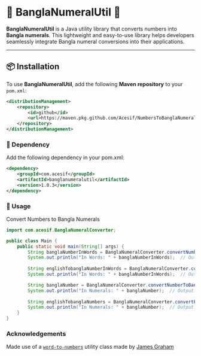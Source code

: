 # 📜 BanglaNumeralUtil 🔢

**BanglaNumeralUtil** is a Java utility library that converts numbers into **Bangla numerals**. This lightweight and easy-to-use library helps developers seamlessly integrate Bangla numeral conversions into their applications.

---

## 📦 Installation

To use **BanglaNumeralUtil**, add the following **Maven repository** to your `pom.xml`:

```xml
<distributionManagement>
    <repository>
        <id>github</id>
        <url>https://maven.pkg.github.com/Acesif/NumbersToBanglaNumeral</url>
    </repository>
</distributionManagement>
```

### 🔗 Dependency

Add the following dependency in your pom.xml:

```xml
<dependency>
    <groupId>com.acesif</groupId>
    <artifactId>banglanumeralutil</artifactId>
    <version>1.0.3</version>
</dependency>
```

### 🚀 Usage

Convert Numbers to Bangla Numerals

```java
import com.acesif.BanglaNumeralConverter;

public class Main {
    public static void main(String[] args) {
        String banglaNumberInWords = BanglaNumeralConverter.convertNumberToBanglaWords("1234.56");
        System.out.println("In Words: " + banglaNumberInWords);  // Output: এক হাজার দুই শত চৌত্রিশ দশমিক পাঁচ ছয়
        
        String englishTobanglaNumberInWords = BanglaNumeralConverter.convertEnglishWordsToBanglaWords("Two hundred fifty six");
        System.out.println("In Words: " + banglaNumberInWords);  // Output: দুই শত ছাপ্পান্ন

        String banglaNumber = BanglaNumeralConverter.convertNumberToBanglaNumerals("1234.56");
        System.out.println("In Numerals: " + banglaNumber);  // Output: ১২৩৪.৫৬
        
        String englishTobanglaNumbers = BanglaNumeralConverter.convertEnglishWordsToBanglaNumerals("Nine thousand nine hundred ninety nine");
        System.out.println("In Numerals: " + banglaNumber);  // Output: ৯৯৯৯
    }
}
```

### Acknowledgements
Made use of a [`word-to-numbers`](https://github.com/jgraham0325/words-to-numbers) utility class made by [James Graham](https://github.com/jgraham0325)

